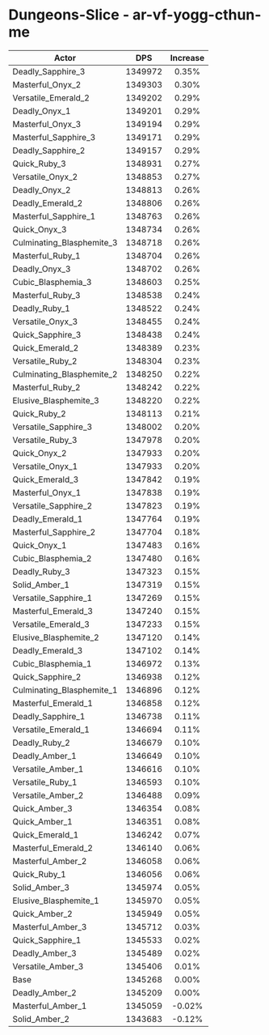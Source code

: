 # Dungeons-Slice - ar-vf-yogg-cthun-me
| Actor | DPS | Increase |
|---|:---:|:---:|
|Deadly_Sapphire_3|1349972|0.35%|
|Masterful_Onyx_2|1349303|0.30%|
|Versatile_Emerald_2|1349202|0.29%|
|Deadly_Onyx_1|1349201|0.29%|
|Masterful_Onyx_3|1349194|0.29%|
|Masterful_Sapphire_3|1349171|0.29%|
|Deadly_Sapphire_2|1349157|0.29%|
|Quick_Ruby_3|1348931|0.27%|
|Versatile_Onyx_2|1348853|0.27%|
|Deadly_Onyx_2|1348813|0.26%|
|Deadly_Emerald_2|1348806|0.26%|
|Masterful_Sapphire_1|1348763|0.26%|
|Quick_Onyx_3|1348734|0.26%|
|Culminating_Blasphemite_3|1348718|0.26%|
|Masterful_Ruby_1|1348704|0.26%|
|Deadly_Onyx_3|1348702|0.26%|
|Cubic_Blasphemia_3|1348603|0.25%|
|Masterful_Ruby_3|1348538|0.24%|
|Deadly_Ruby_1|1348522|0.24%|
|Versatile_Onyx_3|1348455|0.24%|
|Quick_Sapphire_3|1348438|0.24%|
|Quick_Emerald_2|1348389|0.23%|
|Versatile_Ruby_2|1348304|0.23%|
|Culminating_Blasphemite_2|1348250|0.22%|
|Masterful_Ruby_2|1348242|0.22%|
|Elusive_Blasphemite_3|1348220|0.22%|
|Quick_Ruby_2|1348113|0.21%|
|Versatile_Sapphire_3|1348002|0.20%|
|Versatile_Ruby_3|1347978|0.20%|
|Quick_Onyx_2|1347933|0.20%|
|Versatile_Onyx_1|1347933|0.20%|
|Quick_Emerald_3|1347842|0.19%|
|Masterful_Onyx_1|1347838|0.19%|
|Versatile_Sapphire_2|1347823|0.19%|
|Deadly_Emerald_1|1347764|0.19%|
|Masterful_Sapphire_2|1347704|0.18%|
|Quick_Onyx_1|1347483|0.16%|
|Cubic_Blasphemia_2|1347480|0.16%|
|Deadly_Ruby_3|1347323|0.15%|
|Solid_Amber_1|1347319|0.15%|
|Versatile_Sapphire_1|1347269|0.15%|
|Masterful_Emerald_3|1347240|0.15%|
|Versatile_Emerald_3|1347233|0.15%|
|Elusive_Blasphemite_2|1347120|0.14%|
|Deadly_Emerald_3|1347102|0.14%|
|Cubic_Blasphemia_1|1346972|0.13%|
|Quick_Sapphire_2|1346938|0.12%|
|Culminating_Blasphemite_1|1346896|0.12%|
|Masterful_Emerald_1|1346858|0.12%|
|Deadly_Sapphire_1|1346738|0.11%|
|Versatile_Emerald_1|1346694|0.11%|
|Deadly_Ruby_2|1346679|0.10%|
|Deadly_Amber_1|1346649|0.10%|
|Versatile_Amber_1|1346616|0.10%|
|Versatile_Ruby_1|1346593|0.10%|
|Versatile_Amber_2|1346488|0.09%|
|Quick_Amber_3|1346354|0.08%|
|Quick_Amber_1|1346351|0.08%|
|Quick_Emerald_1|1346242|0.07%|
|Masterful_Emerald_2|1346140|0.06%|
|Masterful_Amber_2|1346058|0.06%|
|Quick_Ruby_1|1346056|0.06%|
|Solid_Amber_3|1345974|0.05%|
|Elusive_Blasphemite_1|1345970|0.05%|
|Quick_Amber_2|1345949|0.05%|
|Masterful_Amber_3|1345712|0.03%|
|Quick_Sapphire_1|1345533|0.02%|
|Deadly_Amber_3|1345489|0.02%|
|Versatile_Amber_3|1345406|0.01%|
|Base|1345268|0.00%|
|Deadly_Amber_2|1345209|0.00%|
|Masterful_Amber_1|1345059|-0.02%|
|Solid_Amber_2|1343683|-0.12%|
